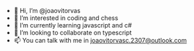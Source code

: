 - 👋 Hi, I’m @joaovitorvas
- 👀 I’m interested in coding and chess
- 🌱 I’m currently learning javascript and c#
- 💞️ I’m looking to collaborate on typescript 
- 📫 You can talk with me in joaovitorvasc.2307@outlook.com

<!---
joaovitorvas/joaovitorvas is a ✨ special ✨ repository because its `README.md` (this file) appears on your GitHub profile.
You can click the Preview link to take a look at your changes.
--->
